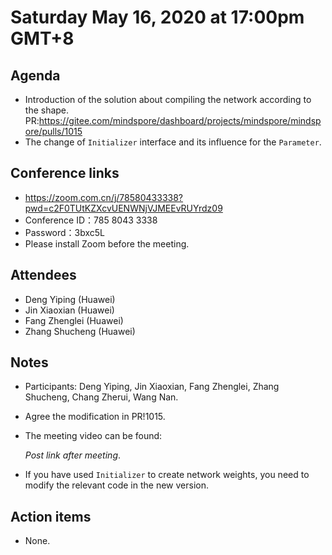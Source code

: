 # Saturday May 16, 2020 at 17:00pm GMT+8

## Agenda
- Introduction of the solution about compiling the network according to the shape.
  PR:https://gitee.com/mindspore/dashboard/projects/mindspore/mindspore/pulls/1015
- The change of `Initializer` interface and its influence for the `Parameter`.

## Conference links
- https://zoom.com.cn/j/78580433338?pwd=c2F0TUtKZXcvUENWNjVJMEEvRUYrdz09
- Conference ID：785 8043 3338
- Password：3bxc5L
- Please install Zoom before the meeting.

## Attendees 
* Deng Yiping (Huawei)
* Jin Xiaoxian (Huawei)
* Fang Zhenglei (Huawei)
* Zhang Shucheng (Huawei)

## Notes
* Participants: Deng Yiping, Jin Xiaoxian, Fang Zhenglei, Zhang Shucheng, Chang Zherui, Wang Nan.

* Agree the modification in PR!1015.

* The meeting video can be found:

  *Post link after meeting*.

* If you have used `Initializer` to create network weights, you need to modify the relevant code in the new version.

## Action items
* None.
